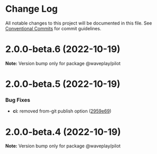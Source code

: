 # Change Log

All notable changes to this project will be documented in this file.
See [Conventional Commits](https://conventionalcommits.org) for commit guidelines.

# 2.0.0-beta.6 (2022-10-19)

**Note:** Version bump only for package @waveplay/pilot





# 2.0.0-beta.5 (2022-10-19)


### Bug Fixes

* **ci:** removed from-git publish option ([2959e69](https://github.com/Wave-Play/pilot/commit/2959e69352fea68db31a7e03ec6168d4820700e3))





# 2.0.0-beta.4 (2022-10-19)

**Note:** Version bump only for package @waveplay/pilot
